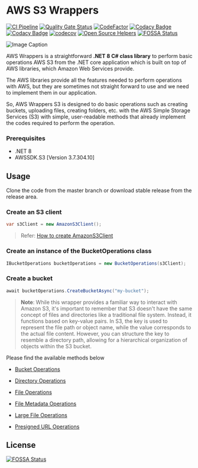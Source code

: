 ﻿
# AWS S3 Wrappers

[![CI Pipeline](https://github.com/bhuvaneshsaha/AWS.Wrappers/actions/workflows/ci.yaml/badge.svg)](https://github.com/bhuvaneshsaha/AWS.Wrappers/actions/workflows/ci.yaml)
[![Quality Gate Status](https://sonarcloud.io/api/project_badges/measure?project=bhuvaneshsaha&metric=alert_status)](https://sonarcloud.io/summary/new_code?id=bhuvaneshsaha)
[![CodeFactor](https://www.codefactor.io/repository/github/bhuvaneshsaha/aws.wrappers/badge)](https://www.codefactor.io/repository/github/bhuvaneshsaha/aws.wrappers)
[![Codacy Badge](https://app.codacy.com/project/badge/Grade/14753260313949559c4c9012cb70bc97)](https://app.codacy.com/gh/bhuvaneshsaha/AWS.Wrappers/dashboard?utm_source=gh&utm_medium=referral&utm_content=&utm_campaign=Badge_grade)
[![Codacy Badge](https://app.codacy.com/project/badge/Coverage/14753260313949559c4c9012cb70bc97)](https://app.codacy.com/gh/bhuvaneshsaha/AWS.Wrappers/dashboard?utm_source=gh&utm_medium=referral&utm_content=&utm_campaign=Badge_coverage)
[![codecov](https://codecov.io/gh/bhuvaneshsaha/AWS.Wrappers/branch/master/graph/badge.svg?token=CL7JXQF2MI)](https://codecov.io/gh/bhuvaneshsaha/AWS.Wrappers)
[![Open Source Helpers](https://www.codetriage.com/bhuvaneshsaha/aws.wrappers/badges/users.svg)](https://www.codetriage.com/bhuvaneshsaha/aws.wrappers)
[![FOSSA Status](https://app.fossa.com/api/projects/git%2Bgithub.com%2Fbhuvaneshsaha%2FAWS.Wrappers.svg?type=shield)](https://app.fossa.com/projects/git%2Bgithub.com%2Fbhuvaneshsaha%2FAWS.Wrappers?ref=badge_shield)

![Image Caption](https://codecov.io/gh/bhuvaneshsaha/AWS.Wrappers/branch/master/graphs/icicle.svg?token=CL7JXQF2MI)

AWS Wrappers is a straightforward **.NET 8 C# class library** to perform basic operations AWS S3 from the .NET core application which is built on top of AWS libraries, which Amazon Web Services provide.

The AWS libraries provide all the features needed to perform operations with AWS, but they are sometimes not straight forward to use and we need to implement them in our application.

So, AWS Wrappers S3 is designed to do basic operations such as creating buckets, uploading files, creating folders, etc. with the AWS Simple Storage Services (S3) with simple, user-readable methods that already implement the codes required to perform the operation.

### Prerequisites
 - .NET 8
 - AWSSDK.S3 [Version 3.7.304.10]

## Usage
Clone the code from the master branch or download stable release from the release area.

### Create an S3 client

```C#
var s3Client = new AmazonS3Client();
```
> Refer: [How to create AmazonS3Client](docs/AWS_CLIENT.md)

### Create an instance of the BucketOperations class

```C#
IBucketOperations bucketOperations = new BucketOperations(s3Client);
```

### Create a bucket

```C#
await bucketOperations.CreateBucketAsync("my-bucket");
```

> **Note**: While this wrapper provides a familiar way to interact with Amazon S3, it's important to remember that S3 doesn't have the same concept of files and directories like a traditional file system. Instead, it functions based on key-value pairs. In S3, the key is used to represent the file path or object name, while the value corresponds to the actual file content. However, you can structure the key to resemble a directory path, allowing for a hierarchical organization of objects within the S3 bucket.

Please find the available methods below

 - [Bucket Operations](/docs/BUCKET_OPERTATIONS.md)

 - [Directory Operations](/docs/DIRECTORY_OPERATIONS.md)

 - [File Operations](/docs/FILE_OPERATIONS.md)

 - [File Metadata Operations](/docs/FILE_METADATA_OPERATIONS.md)

 - [Large File Operations](/docs/LARGE_FILE_OPERATIONS.md)

 - [Presigned URL Operations](/docs/PRESIGNED_URL_OPERATIONS.md)


## License
[![FOSSA Status](https://app.fossa.com/api/projects/git%2Bgithub.com%2Fbhuvaneshsaha%2FAWS.Wrappers.svg?type=large)](https://app.fossa.com/projects/git%2Bgithub.com%2Fbhuvaneshsaha%2FAWS.Wrappers?ref=badge_large)
